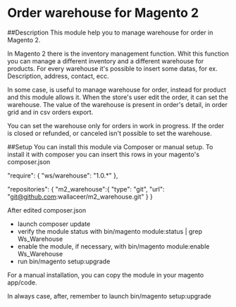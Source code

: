 # Order warehouse for Magento 2

##Description
This module help you to manage warehouse for order in Magento 2.

In Magento 2 there is the inventory management function. Whit this function you can manage a different inventory and a different warehouse for products.
For every warehouse it's possible to insert some datas, for ex. Description, address, contact, ecc.

In some case, is useful to manage warehouse for order, instead for product and this module allows it.
When the store's user edit the order, it can set the warehouse.
The value of the warehouse is present in order's detail, in order grid and in csv orders export.

You can set the warehouse only for orders in work in progress.
If the order is closed or refunded, or canceled isn't possible to set the warehouse.

##Setup
You can install this module via Composer or manual setup.
To install it with composer you can insert this rows in your magento's composer.json

"require": {
	"ws/warehouse": "1.0.*"
    },

"repositories": {
	"m2_warehouse":{
            "type": "git",
            "url": "git@github.com:wallaceer/m2_warehouse.git"
        }
    }
    
After edited composer.json 
- launch composer update
- verify the module status with bin/magento module:status | grep Ws_Warehouse
- enable the module, if necessary, with bin/magento module:enable Ws_Warehouse
- run bin/magento setup:upgrade
    
For a manual installation, you can copy the module in your magento app/code.

In always case, after, remember to launch bin/magento setup:upgrade    
